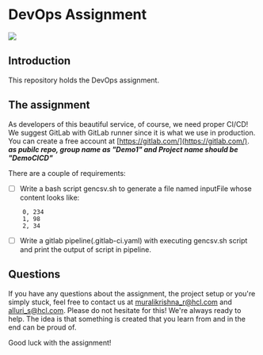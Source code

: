 # DevOps Assignment
![](http://turnoff.us/image/en/before-devops-after-devops.png)

## Introduction
This repository holds the DevOps assignment. 

## The assignment
As developers of this beautiful service, of course, we need proper CI/CD! We suggest GitLab with GitLab runner since it is what we use in production. You can create a free account at [https://gitlab.com/](https://gitlab.com/). _**as pubilc repo, group name as "Demo1" and Project name should be "DemoCICD"**_

There are a couple of requirements:
- [ ] Write a bash script gencsv.sh to generate a file named inputFile whose content looks like:
```
    0, 234
    1, 98
    2, 34
```
- [ ] Write a gitlab pipeline(.gitlab-ci.yaml) with executing gencsv.sh script and print the output of script in pipeline.

## Questions
If you have any questions about the assignment, the project setup or you're simply stuck, feel free to contact us at <a href='mailto:muralikrishna_r@hcl.com'>muralikrishna_r@hcl.com</a> and <a href='mailto:alluri_s@hcl.com'>alluri_s@hcl.com</a>. Please do not hesitate for this! We're always ready to help. The idea is that something is created that you learn from and in the end can be proud of.

Good luck with the assignment!
